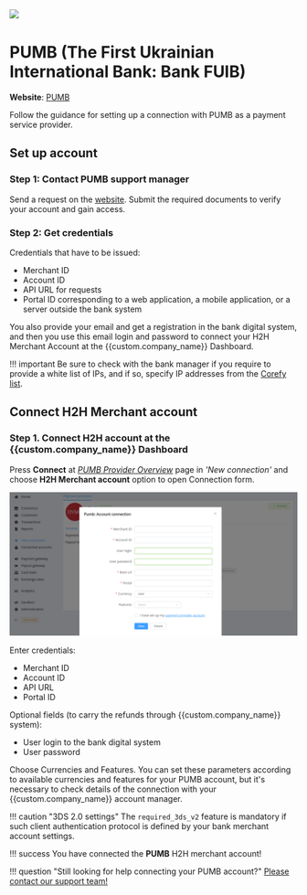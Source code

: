 <img src="https://static.openfintech.io/payment_providers/pumb/logo.svg?w=400" width="400px" >

# PUMB (The First Ukrainian International Bank: Bank FUIB)

**Website**: [PUMB](https://b2b.pumb.ua/en)

Follow the guidance for setting up a connection with PUMB as a payment service provider.

## Set up account

### Step 1: Contact PUMB support manager

Send a request on the [website](https://b2b.pumb.ua/en). Submit the required documents to verify your account and gain access.

### Step 2: Get credentials

Credentials that have to be issued:

* Merchant ID
* Account ID
* API URL for requests
* Portal ID corresponding to a web application, a mobile application, or a server outside the bank system

You also provide your email and get a registration in the bank digital system, and then you use this email login and password to connect your H2H Merchant Account at the {{custom.company_name}} Dashboard.

!!! important
    Be sure to check with the bank manager if you require to provide a white list of IPs, and if so, specify IP addresses from the [Corefy list](/integration/ips/).

## Connect H2H Merchant account

### Step 1. Connect H2H account at the {{custom.company_name}} Dashboard

Press **Connect** at [*PUMB Provider Overview*]({{custom.dashboard_base_url}}connect-directory/payment-providers/pumb/general) page in *'New connection'* and choose **H2H Merchant account** option to open Connection form.

![Connect](images/h2h-merchant-account.png)

Enter credentials:

* Merchant ID
* Account ID
* API URL
* Portal ID

Optional fields (to carry the refunds through {{custom.company_name}} system):

* User login to the bank digital system
* User password

Choose Currencies and Features. You can set these parameters according to available currencies and features for your PUMB account, but it's necessary to check details of the connection with your {{custom.company_name}} account manager.

!!! caution "3DS 2.0 settings"
    The `required_3ds_v2` feature is mandatory if such client authentication protocol is defined by your bank merchant account settings.

!!! success
    You have connected the **PUMB** H2H merchant account!

!!! question "Still looking for help connecting your PUMB account?"
    <!--email_off-->[Please contact our support team!](mailto:{{custom.support_email}})<!--/email_off-->
